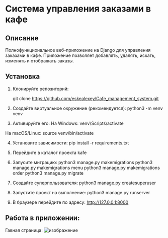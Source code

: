 # Cистема управления заказами в кафе

## Описание
Полнофункциональное веб-приложение на Django для управления заказами в кафе. Приложение
позволяет добавлять, удалять, искать, изменять и отображать заказы.

## Установка

1. Клонируйте репозиторий:
   
   git clone https://github.com/eskealexey/Cafe_management_system.git

2. Создайте виртуальное окружение (рекомендуется):
   python3 -m venv venv

3. Активируйте его:
  На Windows:
  venv\Scripts\activate

  На macOS/Linux:
  source venv/bin/activate

4. Установите зависимости:
  pip install -r requirements.txt

5. Перейдите в каталог проекта kafe

6. Запусите миграцию:
   python3 manage.py makemigrations
   python3 manage.py makemigrations menu
   python3 manage.py makemigrations order
   python3 manage.py migrate

7. Создайте суперпользователя:
   python3 manage.py createsuperuser

8. Запустите проект на выполнение:
   python3 manage.py runserver

9. В браузере перейдите по адресу: http://127.0.0.1:8000

## Работа в приложении:
Гавная страница:
![изображение](https://github.com/user-attachments/assets/3612df7e-9d89-4176-9121-4649f97860e7)




    






